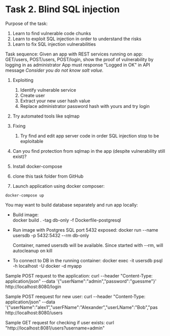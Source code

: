 
# Task 2. Blind SQL injection

Purpose of the task:
1. Learn to find vulnerable code chunks
1. Learn to exploit SQL injection in order to understand the risks
1. Learn to fix SQL injection vulnerabilities

Task sequence:
Given an app with REST services running on app: GET/users, POST/users, POST/login, show the proof of vulnerability by logging in as administrator
App must response "Logged in OK" in API message 
*Consider you do not know salt value.*

1. Exploiting
   1. Identify vulnerable service
   1. Create user
   1. Extract your new user hash value
   1. Replace administrator password hash with yours and try login
1. Try automated tools like sqlmap
1. Fixing
   1. Try find and edit app server code in order SQL injection stop to be exploitable
1. Can you find protection from sqlmap in the app (despite vulnerability still exist)?


1. Install docker-compose
1. clone this task folder from GitHub
1. Launch application using docker composer: 
  ```
  docker-compose up
  ```



You may want to build database separately and run app locally:
* Build image:  
  docker build . -tag db-only -f Dockerfile-postgresql 
* Run image with Postgres SQL port 5432 exposed:
  docker run --name usersdb  -p 5432:5432 --rm db-only

  Container, named usersdb will be available. Since started with --rm, will autocleanup on kill

* To connect to DB in the running container:
  docker exec -it usersdb psql -h localhost -U docker -d myapp




Sample POST request to the application:
curl --header "Content-Type: application/json" --data '{"userName":"admin","password":"guessme"}' http://localhost:8080/login

Sample POST reequest for new user:
curl --header "Content-Type: application/json" --data '{"userName":"alex1","userFName":"Alexander","userLName":"Bob","pas http://localhost:8080/users

Sample GET request for checking if user exists:
curl "http://localhost:8081/users?username=admin"

